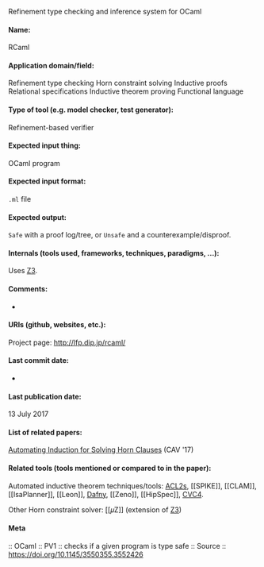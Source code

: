 Refinement type checking and inference system for OCaml

#### Name:
RCaml

#### Application domain/field:
Refinement type checking
Horn constraint solving
Inductive proofs
Relational specifications
Inductive theorem proving
Functional language

#### Type of tool (e.g. model checker, test generator):
Refinement-based verifier

#### Expected input thing:
OCaml program

#### Expected input format:
`.ml` file

#### Expected output:
`Safe` with a proof log/tree, or `Unsafe` and a counterexample/disproof.

#### Internals (tools used, frameworks, techniques, paradigms, ...):
Uses [Z3](Solvers/SMT/Z3.md).

#### Comments:
-

#### URIs (github, websites, etc.):
Project page: http://lfp.dip.jp/rcaml/

#### Last commit date:
-

#### Last publication date:
13 July 2017

#### List of related papers:
[Automating Induction for Solving Horn Clauses](https://doi.org/10.1007/978-3-319-63390-9_30) (CAV '17)

#### Related tools (tools mentioned or compared to in the paper):
Automated inductive theorem techniques/tools: [ACL2s](Provers/ACL2s.md), [[SPIKE]], [[CLAM]], [[IsaPlanner]], [[Leon]], [Dafny](Dafny.md), [[Zeno]], [[HipSpec]], [CVC4](Solvers/SMT/CVC4.md).

Other Horn constraint solver: [[𝜇Z]] (extension of [Z3](Solvers/SMT/Z3.md))

#### Meta
:: OCaml
:: PV1 :: checks if a given program is type safe
:: Source :: https://doi.org/10.1145/3550355.3552426